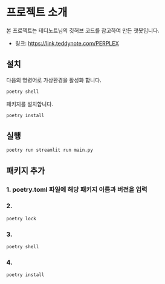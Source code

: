 # 프로젝트 소개

본 프로젝트는 테디노트님의 깃허브 코드를 참고하여 만든 챗봇입니다.
- 링크: https://link.teddynote.com/PERPLEX


## 설치

다음의 명령어로 가상환경을 활성화 합니다.

```bash
poetry shell
```

패키지를 설치합니다.

```bash
poetry install
```

## 실행

```bash
poetry run streamlit run main.py
```

## 패키지 추가
### 1. poetry.toml 파일에 해당 패키지 이름과 버전을 입력
### 2. 
```bash
poetry lock
```

### 3.
```bash
poetry shell
```

### 4.
```bash
poetry install
```


